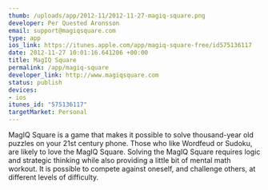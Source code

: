 ```yaml
--- 
thumb: /uploads/app/2012-11/2012-11-27-magiq-square.png
developer: Per Quested Aronsson
email: support@magiqsquare.com
type: app
ios_link: https://itunes.apple.com/app/magiq-square-free/id575136117
date: 2012-11-27 10:01:16.641206 +00:00
title: MagIQ Square
permalink: /app/magiq-square
developer_link: http://www.magiqsquare.com
status: publish
devices: 
- ios
itunes_id: "575136117"
targetMarket: Personal
---
```


MagIQ Square is a game that makes it possible to solve thousand-year old puzzles on your 21st century phone. Those who like Wordfeud or Sudoku, are likely to love the MagIQ Square. Solving the MagIQ Square requires logic and strategic thinking while also providing a little bit of mental math workout. It is possible to compete against oneself, and challenge others, at different levels of difficulty. 
